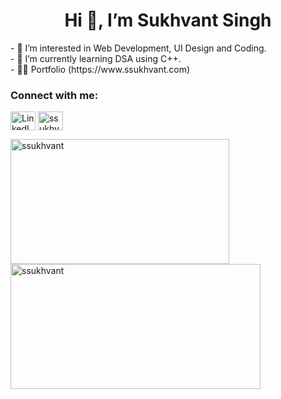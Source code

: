 <h1 align="center">Hi 👋, I’m Sukhvant Singh</h1>
- 👀 I’m interested in Web Development, UI Design and Coding.<br/>
- 🌱 I’m currently learning DSA using C++.<br/>
- 👨‍💻 Portfolio (https://www.ssukhvant.com)

<h3 align="left">Connect with me:</h3>
<p align="left">
<a href="https://www.linkedin.com/in/sukhvant-singh-11707506/" target="blank"><img align="center" src="https://cdn.jsdelivr.net/npm/simple-icons@3.0.1/icons/linkedin.svg" alt="LinkedIn" height="30" width="40"/></a>
<a href="https://instagram.com/ssukhvant" target="blank"><img align="center" src="https://cdn.jsdelivr.net/npm/simple-icons@3.0.1/icons/instagram.svg" alt="ssukhvant" height="30" width="40" /></a>
</p>

<p><img align="left" src="https://github-readme-stats.vercel.app/api/top-langs?username=ssukhvant&show_icons=true&locale=en&layout=compact" alt="ssukhvant" height="200" width="350" /></p>

<p>&nbsp;<img align="center" src="https://github-readme-stats.vercel.app/api?username=ssukhvant&show_icons=true&locale=en" height="200" width="400"  alt="ssukhvant" /></p>
